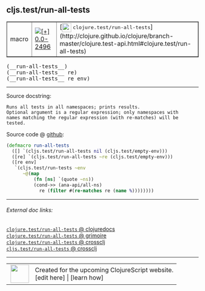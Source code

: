 ## cljs.test/run-all-tests



 <table border="1">
<tr>
<td>macro</td>
<td><a href="https://github.com/cljsinfo/cljs-api-docs/tree/0.0-2496"><img valign="middle" alt="[+] 0.0-2496" title="Added in 0.0-2496" src="https://img.shields.io/badge/+-0.0--2496-lightgrey.svg"></a> </td>
<td>
[<img height="24px" valign="middle" src="http://i.imgur.com/1GjPKvB.png"> <samp>clojure.test/run-all-tests</samp>](http://clojure.github.io/clojure/branch-master/clojure.test-api.html#clojure.test/run-all-tests)
</td>
</tr>
</table>


 <samp>
(__run-all-tests__)<br>
</samp>
 <samp>
(__run-all-tests__ re)<br>
</samp>
 <samp>
(__run-all-tests__ re env)<br>
</samp>

---





Source docstring:

```
Runs all tests in all namespaces; prints results.
Optional argument is a regular expression; only namespaces with
names matching the regular expression (with re-matches) will be
tested.
```


Source code @ [github](https://github.com/clojure/clojurescript/blob/r3255/src/main/clojure/cljs/test.clj#L292-L304):

```clj
(defmacro run-all-tests
  ([] `(cljs.test/run-all-tests nil (cljs.test/empty-env)))
  ([re] `(cljs.test/run-all-tests ~re (cljs.test/empty-env)))
  ([re env]
   `(cljs.test/run-tests ~env
      ~@(map
          (fn [ns] `(quote ~ns))
          (cond->> (ana-api/all-ns)
            re (filter #(re-matches re (name %))))))))
```

<!--
Repo - tag - source tree - lines:

 <pre>
clojurescript @ r3255
└── src
    └── main
        └── clojure
            └── cljs
                └── <ins>[test.clj:292-304](https://github.com/clojure/clojurescript/blob/r3255/src/main/clojure/cljs/test.clj#L292-L304)</ins>
</pre>

-->

---



###### External doc links:

[`clojure.test/run-all-tests` @ clojuredocs](http://clojuredocs.org/clojure.test/run-all-tests)<br>
[`clojure.test/run-all-tests` @ grimoire](http://conj.io/store/v1/org.clojure/clojure/1.7.0-beta3/clj/clojure.test/run-all-tests/)<br>
[`clojure.test/run-all-tests` @ crossclj](http://crossclj.info/fun/clojure.test/run-all-tests.html)<br>
[`cljs.test/run-all-tests` @ crossclj](http://crossclj.info/fun/cljs.test/run-all-tests.html)<br>

---

 <table>
<tr><td>
<img valign="middle" align="right" width="48px" src="http://i.imgur.com/Hi20huC.png">
</td><td>
Created for the upcoming ClojureScript website.<br>
[edit here] | [learn how]
</td></tr></table>

[edit here]:https://github.com/cljsinfo/cljs-api-docs/blob/master/cljsdoc/cljs.test_run-all-tests.cljsdoc
[learn how]:https://github.com/cljsinfo/cljs-api-docs/wiki/cljsdoc-files

<!--

This information was too distracting to show to readers, but I'll leave it
commented here since it is helpful to:

- pretty-print the data used to generate this document
- and show how to retrieve that data



The API data for this symbol:

```clj
{:ns "cljs.test",
 :name "run-all-tests",
 :signature ["[]" "[re]" "[re env]"],
 :history [["+" "0.0-2496"]],
 :type "macro",
 :full-name-encode "cljs.test_run-all-tests",
 :source {:code "(defmacro run-all-tests\n  ([] `(cljs.test/run-all-tests nil (cljs.test/empty-env)))\n  ([re] `(cljs.test/run-all-tests ~re (cljs.test/empty-env)))\n  ([re env]\n   `(cljs.test/run-tests ~env\n      ~@(map\n          (fn [ns] `(quote ~ns))\n          (cond->> (ana-api/all-ns)\n            re (filter #(re-matches re (name %))))))))",
          :title "Source code",
          :repo "clojurescript",
          :tag "r3255",
          :filename "src/main/clojure/cljs/test.clj",
          :lines [292 304]},
 :full-name "cljs.test/run-all-tests",
 :clj-symbol "clojure.test/run-all-tests",
 :docstring "Runs all tests in all namespaces; prints results.\nOptional argument is a regular expression; only namespaces with\nnames matching the regular expression (with re-matches) will be\ntested."}

```

Retrieve the API data for this symbol:

```clj
;; from Clojure REPL
(require '[clojure.edn :as edn])
(-> (slurp "https://raw.githubusercontent.com/cljsinfo/cljs-api-docs/catalog/cljs-api.edn")
    (edn/read-string)
    (get-in [:symbols "cljs.test/run-all-tests"]))
```

-->
